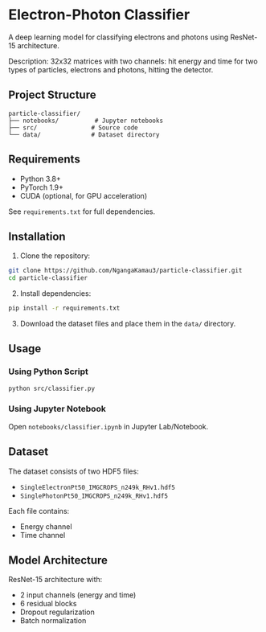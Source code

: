 # Electron-Photon Classifier

A deep learning model for classifying electrons and photons using ResNet-15 architecture.

Description: 32x32 matrices with two channels: hit energy and time for two types of
particles, electrons and photons, hitting the detector.


## Project Structure

```
particle-classifier/
├── notebooks/          # Jupyter notebooks
├── src/               # Source code
└── data/              # Dataset directory
```

## Requirements

- Python 3.8+
- PyTorch 1.9+
- CUDA (optional, for GPU acceleration)

See `requirements.txt` for full dependencies.

## Installation

1. Clone the repository:
```bash
git clone https://github.com/NgangaKamau3/particle-classifier.git
cd particle-classifier
```

2. Install dependencies:
```bash
pip install -r requirements.txt
```

3. Download the dataset files and place them in the `data/` directory.

## Usage

### Using Python Script
```bash
python src/classifier.py
```

### Using Jupyter Notebook
Open `notebooks/classifier.ipynb` in Jupyter Lab/Notebook.

## Dataset

The dataset consists of two HDF5 files:
- `SingleElectronPt50_IMGCROPS_n249k_RHv1.hdf5`
- `SinglePhotonPt50_IMGCROPS_n249k_RHv1.hdf5`

Each file contains:
- Energy channel
- Time channel

## Model Architecture

ResNet-15 architecture with:
- 2 input channels (energy and time)
- 6 residual blocks
- Dropout regularization
- Batch normalization



